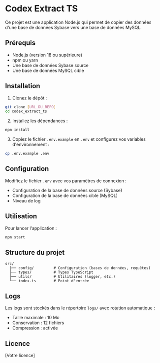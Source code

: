 # Codex Extract TS

Ce projet est une application Node.js qui permet de copier des données d'une base de données Sybase vers une base de données MySQL.

## Prérequis

- Node.js (version 18 ou supérieure)
- npm ou yarn
- Une base de données Sybase source
- Une base de données MySQL cible

## Installation

1. Clonez le dépôt :
```bash
git clone [URL_DU_REPO]
cd codex_extract_ts
```

2. Installez les dépendances :
```bash
npm install
```

3. Copiez le fichier `.env.example` en `.env` et configurez vos variables d'environnement :
```bash
cp .env.example .env
```

## Configuration

Modifiez le fichier `.env` avec vos paramètres de connexion :

- Configuration de la base de données source (Sybase)
- Configuration de la base de données cible (MySQL)
- Niveau de log

## Utilisation

Pour lancer l'application :

```bash
npm start
```

## Structure du projet

```
src/
  ├── config/         # Configuration (bases de données, requêtes)
  ├── types/          # Types TypeScript
  ├── utils/          # Utilitaires (logger, etc.)
  └── index.ts        # Point d'entrée
```

## Logs

Les logs sont stockés dans le répertoire `logs/` avec rotation automatique :
- Taille maximale : 10 Mo
- Conservation : 12 fichiers
- Compression : activée

## Licence

[Votre licence] 